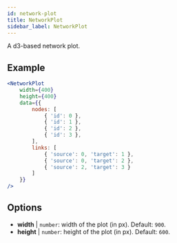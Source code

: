 ```yaml
---
id: network-plot
title: NetworkPlot
sidebar_label: NetworkPlot
---
```


A d3-based network plot.

## Example

```jsx live
<NetworkPlot
    width={400}
    height={400}
    data={{
        nodes: [
            { 'id': 0 },
            { 'id': 1 },
            { 'id': 2 },
            { 'id': 3 },
        ],
        links: [
            { 'source': 0, 'target': 1 },
            { 'source': 0, 'target': 2 },
            { 'source': 2, 'target': 3 }
        ]
    }}
/>
``` 



## Options

* __width__ | `number`: width of the plot (in px). Default: `900`.
* __height__ | `number`: height of the plot (in px). Default: `600`.
